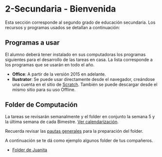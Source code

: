 # 2-Secundaria - Bienvenida

Esta sección corresponde al segundo grado de educación secundaria. Los recursos y programas usados se detallan a continuación:

## Programas a usar

El alumno deberá tener instalado en sus computadoras los programas siguientes para el desarrollo de las tareas en casa. La lista corresponde a los programas que se usarán en todo el año.

- **Office**: A partir de la versión 2015 en adelante.
- **Ilustrator**: Se puede usar directamente desde el navegador, creándose una cuenta en el sitio de [Scratch](https://scratch.mit.edu/). También se puede descargar desde el mismo sitio para su uso Offline.

## Folder de Computación

La tareas se revisarán semanalmente y el folder en conjunto la semana 5 y la última semana de cada Bimestre. [Ver calendarización](https://israelcueva.github.io/colegio-docs/#/?id=_2-calendarizaci%c3%b3n).

Recuerda revisar las [pautas generales](https://israelcueva.github.io/colegio-docs/#/?id=_3-folder-de-computaci%c3%b3n) para la preparación del folder.

A continuación se te dá como ejemplo algunos folder de tus compañeros.

- [Folder de Juanita](https://www.canva.com/design/DAFlMxa-QKM/mrWsdB-Z9YwpDXUPI9IXng/view?utm_content=DAFlMxa-QKM&utm_campaign=designshare&utm_medium=link&utm_source=publishsharelink)

</div>